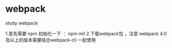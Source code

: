 # webpack
study webpack
 
 
 1.首先需要 npm 初始化一下 ： npm init 
 2.下载webpack包 ，注意 webpack 4.0 及以上的版本需要结合webpack-cli 一起使用
